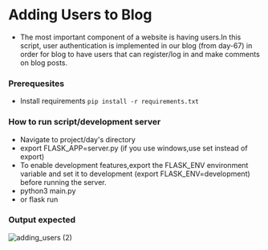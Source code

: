 # Adding Users to Blog
- The most important component of a website is having users.In this script, user  authentication is implemented in our blog (from day-67) in order for blog to have users that can  register/log in and make  comments on blog posts.

### Prerequesites
- Install requirements `pip install -r requirements.txt`

### How to run script/development server
- Navigate to project/day's directory
- export FLASK_APP=server.py (if you use windows,use set instead of export)
- To enable development features,export the FLASK_ENV environment variable and set it to development (export FLASK_ENV=development) before running the server.
- python3 main.py
- or flask run

### Output expected



![adding_users (2)](https://user-images.githubusercontent.com/101118595/184257198-dfdf44b7-1eda-4d32-8071-382efc68d5a7.png)
